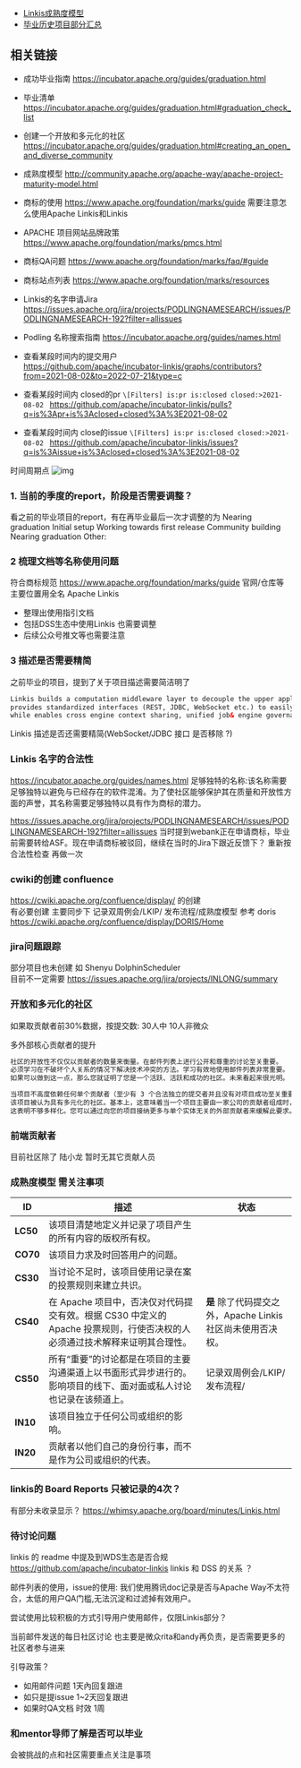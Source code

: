 
- [Linkis成熟度模型](maturity.md) 
- [毕业历史项目部分汇总](project-hisotry.md)

## 相关链接 
- 成功毕业指南  https://incubator.apache.org/guides/graduation.html 

- 毕业清单    https://incubator.apache.org/guides/graduation.html#graduation_check_list

- 创建一个开放和多元化的社区  https://incubator.apache.org/guides/graduation.html#creating_an_open_and_diverse_community

- 成熟度模型  http://community.apache.org/apache-way/apache-project-maturity-model.html

- 商标的使用  https://www.apache.org/foundation/marks/guide 需要注意怎么使用Apache Linkis和Linkis 

- APACHE 项目网站品牌政策 https://www.apache.org/foundation/marks/pmcs.html

- 商标QA问题  https://www.apache.org/foundation/marks/faq/#guide

- 商标站点列表 https://www.apache.org/foundation/marks/resources

- Linkis的名字申请Jira https://issues.apache.org/jira/projects/PODLINGNAMESEARCH/issues/PODLINGNAMESEARCH-192?filter=allissues

- Podling 名称搜索指南 https://incubator.apache.org/guides/names.html 


- 查看某段时间内的提交用户  
https://github.com/apache/incubator-linkis/graphs/contributors?from=2021-08-02&to=2022-07-21&type=c

- 查看某段时间内 closed的pr 
`\[Filters] is:pr is:closed closed:>2021-08-02 `
https://github.com/apache/incubator-linkis/pulls?q=is%3Apr+is%3Aclosed+closed%3A%3E2021-08-02


- 查看某段时间内  close的issue 
`\[Filters] is:pr is:closed closed:>2021-08-02 `
https://github.com/apache/incubator-linkis/issues?q=is%3Aissue+is%3Aclosed+closed%3A%3E2021-08-02


时间周期点 
![img](https://incubator.apache.org/images/graduation-timeline.png)



### 1. 当前的季度的report，阶段是否需要调整？  
看之前的毕业项目的report，有在再毕业最后一次才调整的为 Nearing graduation 
 Initial setup
 Working towards first release
 Community building
 Nearing graduation
 Other:
 
### 2 梳理文档等名称使用问题 

符合商标规范 https://www.apache.org/foundation/marks/guide
官网/仓库等主要位置用全名 Apache Linkis

- 整理出使用指引文档 
- 包括DSS生态中使用Linkis 也需要调整 
- 后续公众号推文等也需要注意 
 


### 3 描述是否需要精简  
之前毕业的项目，提到了关于项目描述需要简洁明了  
```html
Linkis builds a computation middleware layer to decouple the upper applications and the underlying data engines, 
provides standardized interfaces (REST, JDBC, WebSocket etc.) to easily connect to various underlying engines (Spark, Presto, Flink, etc.), 
while enables cross engine context sharing, unified job& engine governance and orchestration.
```

Linkis 描述是否还需要精简(WebSocket/JDBC 接口 是否移除 ?)

### Linkis 名字的合法性  
https://incubator.apache.org/guides/names.html 
足够独特的名称:该名称需要足够独特以避免与已经存在的软件混淆。为了使社区能够保护其在质量和开放性方面的声誉，其名称需要足够独特以具有作为商标的潜力。

https://issues.apache.org/jira/projects/PODLINGNAMESEARCH/issues/PODLINGNAMESEARCH-192?filter=allissues 
当时提到webank正在申请商标，毕业前需要转给ASF。现在申请商标被驳回，继续在当时的Jira下跟近反馈下？
重新按合法性检查 再做一次


### cwiki的创建 confluence 
https://cwiki.apache.org/confluence/display/ 的创建   
有必要创建  主要同步下 记录双周例会/LKIP/ 发布流程/成熟度模型 
参考 doris https://cwiki.apache.org/confluence/display/DORIS/Home 

### jira问题跟踪 
 
部分项目也未创建 如 Shenyu DolphinScheduler  
目前不一定需要
https://issues.apache.org/jira/projects/INLONG/summary


### 开放和多元化的社区

如果取贡献者前30%数据，按提交数: 30人中 10人非微众 

多外部核心贡献者的提升  

```html
社区的开放性不仅仅以贡献者的数量来衡量。在邮件列表上进行公开和尊重的讨论至关重要。
必须学习在不破坏个人关系的情况下解决技术冲突的方法。学习有效地使用邮件列表非常重要。
如果可以做到这一点，那么您就证明了您是一个活跃、活跃和成功的社区。未来看起来很光明。

当项目不高度依赖任何单个贡献者（至少有 3 个合法独立的提交者并且没有对项目成功至关重要的单个公司或实体）时，
该项目被认为具有多元化的社区。基本上，这意味着当一个项目主要由一家公司的贡献者组成时，
这表明不够多样化。您可以通过向您的项目接纳更多与单个实体无关的外部贡献者来缓解此要求。
```

### 前端贡献者 

目前社区除了 陆小龙 暂时无其它贡献人员 

### 成熟度模型 需关注事项 

|  **ID** | **描述** | **状态** |
| -------- | ----- | ---------- |
| **LC50** |该项目清楚地定义并记录了项目产生的所有内容的版权所有权。 | |
| **CO70** |该项目力求及时回答用户的问题。 | |
| **CS30** |当讨论不足时，该项目使用记录在案的投票规则来建立共识。 | |
| **CS40** |在 Apache 项目中，否决仅对代码提交有效。根据 CS30 中定义的 Apache 投票规则，行使否决权的人必须通过技术解释来证明其合理性。 | **是** 除了代码提交之外，Apache Linkis 社区尚未使用否决权。 |
| **CS50** |所有“重要”的讨论都是在项目的主要沟通渠道上以书面形式异步进行的。影响项目的线下、面对面或私人讨论也记录在该频道上。 | 记录双周例会/LKIP/ 发布流程/ |
| **IN10** |该项目独立于任何公司或组织的影响。 |  |
| **IN20** |贡献者以他们自己的身份行事，而不是作为公司或组织的代表。 | |

### linkis的 Board Reports 只被记录的4次？ 

有部分未收录显示？
https://whimsy.apache.org/board/minutes/Linkis.html



### 待讨论问题 
linkis 的 readme 中提及到WDS生态是否合规   https://github.com/apache/incubator-linkis 
linkis 和 DSS 的关系 ？

邮件列表的使用，issue的使用:
我们使用腾讯doc记录是否与Apache Way不太符合，太低的用户QA门槛,无法沉淀和过滤掉有效用户。

尝试使用比较积极的方式引导用户使用邮件，仅限Linkis部分？

当前邮件发送的每日社区讨论 也主要是微众rita和andy再负责，是否需要更多的社区者参与进来 

引导政策？
- 如用邮件问题 1天內回复跟进 
- 如只是提issue 1~2天回复跟进 
- 如果时QA文档 时效 1周
 
### 和mentor导师了解是否可以毕业 
会被挑战的点和社区需要重点关注是事项 






